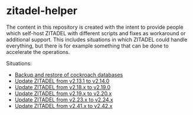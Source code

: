 # zitadel-helper

The content in this repository is created with the intent to provide people which self-host ZITADEL with different scripts and fixes as workaround or additional support.
This includes situations in which ZITADEL could handle everything, but there is for example something that can be done to accelerate the operations.

Situations:
- [Backup and restore of cockroach databases](db/backup-and-restore.md)
- [Update ZITADEL from v2.13.1 to v2.14.0](fill-projections/fill-projections-v2.13.1-to-v2.14.0.md)
- [Update ZITADEL from v2.18.x to v2.19.0](fill-projections/fill-projections-v2.18.x-to-v2.19.0.md)
- [Update ZITADEL from v2.19.x to v2.20.x](fill-projections/fill-projections-v2.19.x-to-v2.20.x.md)
- [Update ZITADEL from v2.23.x to v2.24.x](fill-projections/fill-projections-v2.23.x-to-v2.24.x.md)
- [Update ZITADEL from v2.41.x to v2.42.x](fill-projections/fill-projections-v2.41.x-to-v2.42.x.md)
